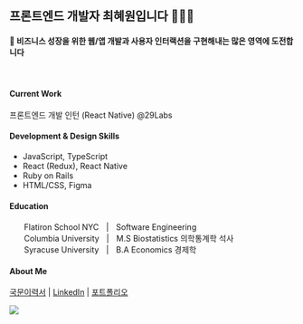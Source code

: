 ## 프론트엔드 개발자 최혜원입니다 👩🏻‍💻

#### 🌱 비즈니스 성장을 위한 웹/앱 개발과 사용자 인터랙션을 구현해내는 많은 영역에 도전합니다

<br>

#### Current Work
프론트엔드 개발 인턴 (React Native) @29Labs 

#### Development & Design Skills  
- JavaScript, TypeScript
- React (Redux), React Native
- Ruby on Rails
- HTML/CSS, Figma

#### Education
ㅤㅤFlatiron School NYCㅤ|ㅤSoftware Engineering
<br>
ㅤㅤColumbia Universityㅤ|ㅤM.S Biostatistics 의학통계학 석사
<br>
ㅤㅤSyracuse Universityㅤ|ㅤB.A Economics 경제학

#### About Me

[국문이력서](https://hyewonchoi.notion.site/44ac003d3beb4c00b494de8144a69f2c) |
[LinkedIn](https://www.linkedin.com/in/katiehchoi/) |
[포트폴리오](https://frontendhyeni.tistory.com/2) 


![](https://komarev.com/ghpvc/?username=katieeech)

<!--
**katiehyewonchoi/katiehyewonchoi** is a ✨ _special_ ✨ repository because its `README.md` (this file) appears on your GitHub profile.

Here are some ideas to get you started:

- 🔭 I’m currently working on ...
- 🌱 I’m currently learning ...
- 👯 I’m looking to collaborate on ...
- 🤔 I’m looking for help with ...
- 💬 Ask me about ...
- 📫 How to reach me: ...
- 😄 Pronouns: ...
- ⚡ Fun fact: ...


[LinkedIn](https://www.linkedin.com/in/katiehchoi/)
<br>
[Email](hyewonchoi31@gmail.com)
<br>


I'm a frontend developer, who loves to design and code, currently working @29labs in Seoul, Korea
<br>

<br>

#### Development & Design Skills 🌱  
- JavaScript, TypeScript
- React, React Native, Redux
- Ruby on Rails
- Semantic HTML, CSS, Figma 🎨

#### Contact Info
hyewonchoi31@gmail.com
<br>
https://www.linkedin.com/in/katiehchoi/
<br>
-->
